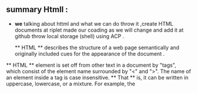 ## summary Htmll :

+ **we** talking about httml and what we can do throw it ,create HTML documents at riplet made our coading as we will change and add it at github throw local storage (shell) using ACP . 

  ** HTML ** describes the structure of a web page semantically and originally included cues for the appearance of the document .

 ** HTML ** element is set off from other text in a document by "tags", which consist of the element name surrounded by "<" and ">".  The name of an element inside a tag is case insensitive.
 ** That ** is, it can be written in uppercase, lowercase, or a mixture. For example, the <title> tag can be written as <Title>, <TITLE>, or in any other way.
  
  + **syntax** we use it at httml : 
 -
   like **Semantics** in HTML
In HTML, for example, the <h1> element is a semantic element, which gives the text it wraps around the role (or meaning) of "a top level heading on your page."

- **Key** resources  , and alot of syntax had written in how to make tables by < ul> , < li> .. and link words to website link.
